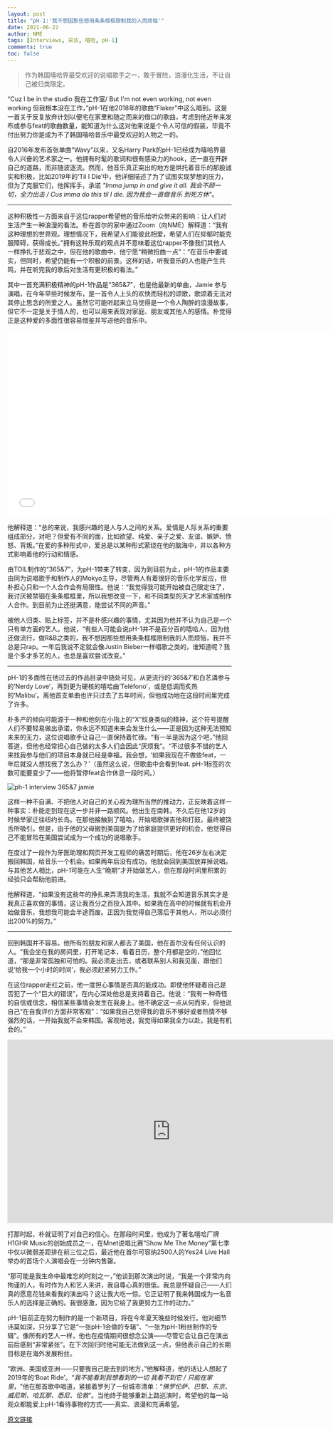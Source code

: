 ```yaml
---
layout: post
title: "pH-1:'我不想因那些想用条条框框限制我的人而烦恼'"
date: 2021-06-22
author: NME
tags: [Interviews, 采访, 嘻哈, pH-1]
comments: true
toc: false
---
```


> 作为韩国嘻哈界最受欢迎的说唱歌手之一，敢于冒险，浪漫化生活，不让自己被归类限定。

“Cuz I be in the studio 我在工作室/ But I'm not even working, not even working 但我根本没在工作，”pH-1在他2018年的歌曲“Flaker”中这么唱到。这是一首关于反复放弃计划以便宅在家里和随之而来的借口的歌曲，考虑到他近年来发布或参与feat的歌曲数量，能知道为什么这对他来说是个令人可信的假装，毕竟不付出努力你是成为不了韩国嘻哈音乐中最受欢迎的人物之一的。

自2016年发布首张单曲“Wavy”以来，又名Harry Park的pH-1已经成为嘻哈界最令人兴奋的艺术家之一。他拥有时髦的歌词和很有感染力的hook，还一直在开辟自己的道路，而非随波逐流。然而，他音乐真正突出的地方是烘托着音乐的那股诚实和积极，比如2019年的‘Til I Die’中，他详细描述了为了试图实现梦想的压力，但为了克服它们，他挥挥手，承诺 *"Imma jump in and give it all. 我会不顾一切，全力出击 / Cus imma do this til I die. 因为我会一直做音乐 到死方休"*。

------

这种积极性一方面来自于这位rapper希望他的音乐给听众带来的影响：让人们对生活产生一种浪漫的看法。朴在首尔的家中通过Zoom（向NME）解释道：“我有这种理想的世界观。理想情况下，我希望人们能彼此相爱，希望人们在抑郁时能克服障碍，获得成长。”拥有这种乐观的观点并不意味着这位rapper不像我们其他人一样挣扎于悲观之中，但在他的歌曲中，他宁愿“稍微扭曲一点”：“在音乐中要诚实，但同时，希望仍能有一个积极的前景。这样的话，听我音乐的人也能产生共鸣，并在听完我的歌后对生活有更积极的看法。”

其中一首充满积极精神的pH-1作品是“365&7”，也是他最新的单曲，Jamie 参与演唱，在今年早些时候发布，是一首令人上头的欢快而轻松的颂歌，歌颂着无法对其停止思念的所爱之人。虽然它可能听起来立马觉得是一个令人陶醉的浪漫故事，但它不一定是关于情人的，也可以用来表现对家庭、朋友或其他人的感情。朴觉得正是这种爱的多面性很容易借鉴并写进他的音乐中。

<div class='video-container'><iframe width="742" height="417" src="//player.bilibili.com/player.html?aid=460294330&bvid=BV1s5411w7HL&cid=331238064&page=1" scrolling="no" border="0" frameborder="no" framespacing="0" allowfullscreen="true"> </iframe></div>

他解释道：“总的来说，我感兴趣的是人与人之间的关系。爱情是人际关系的重要组成部分，对吧？但爱有不同的面，比如欲望、纯爱、亲子之爱、友谊、嫉妒、愤怒、背叛。”在爱的多种形式中，爱总是以某种形式萦绕在他的脑海中，并以各种方式影响着他的行动和情感。

由TOIL制作的“365&7”，为pH-1带来了转变，因为到目前为止，pH-1的作品主要由同为说唱歌手和制作人的Mokyo主导，尽管两人有着很好的音乐化学反应，但朴担心只和一个人合作会有局限性。他说：“我觉得我可能开始被自己限定住了，我讨厌被禁锢在条条框框里，所以我想改变一下，和不同类型的天才艺术家或制作人合作。到目前为止还挺满意，能尝试不同的声音。”

被他人归类、贴上标签，并不是朴感兴趣的事情，尤其因为他并不认为自己是一个只有单方面的艺人。他说，“有些人可能会说pH-1并不是百分百的嘻哈人，因为他还做流行，做R&B之类的，我不想因那些想用条条框框限制我的人而烦恼，我并不总是只rap。一年后我说不定就会像Justin Bieber一样唱歌之类的，谁知道呢？我是个多才多艺的人，也总是喜欢尝试改变。”

----

pH-1的多面性在他过去的作品目录中随处可见，从更流行的‘365&7’和白艺潾参与的‘Nerdy Love’，再到更为硬核的嘻哈曲‘Teléfono’，或是低调而炙热的‘Malibu’。离他首支单曲也许只过去了五年时间，但他成功地在这段时间里完成了许多。

朴多产的倾向可能源于一种和他刻在小指上的“X”纹身类似的精神，这个符号提醒人们不要轻易做出承诺，你永远不知道未来会发生什么——正是因为这种无法预知未来的无力，这位说唱歌手让自己一直保持着忙碌。“有一半是因为这个吧，”他回答道，但他也经常担心自己做的太多人们会因此“厌烦我”。“不过很多不错的艺人来找我参与他们的项目本身就已经是幸福，我会想，‘如果我现在不做些feat，一年后就没人想找我了怎么办？’（虽然这么说，但歌曲中会看到feat. pH-1标签的次数可能要变少了——他将暂停feat合作休息一段时间。）

![ph-1 interview 365&7 jamie](https://tva1.sinaimg.cn/large/008i3skNgy1grr49d4jilj31b90u0drp.jpg)

这样一种不自满、不把他人对自己的关心视为理所当然的推动力，正反映着这样一种事实：朴能走到现在这一步并非一路顺风。他出生在南韩，不久后在他12岁的时候举家迁往纽约长岛。在那他接触到了嘻哈，开始唱歌弹吉他和打鼓，最终被饶舌所吸引。但是，由于他的父母搬到美国是为了给家庭提供更好的机会，他觉得自己不能冒险在美国尝试成为一个成功的说唱歌手。

在度过了一段作为牙医助理和网页开发工程师的痛苦时期后，他在26岁左右决定搬回韩国，给音乐一个机会。如果两年后没有成功，他就会回到美国放弃掉说唱。与其他艺人相比，pH-1可能在人生“晚期”才开始做艺人，但在那段时间里积累的经验只会帮助他前进。

他解释道，“如果没有这些年的挣扎来弄清我的生活，我就不会知道音乐其实才是我真正喜欢做的事情，这让我百分之百投入其中。如果我在高中的时候就有机会开始做音乐，我想我可能会半途而废。正因为我觉得自己落后于其他人，所以必须付出200%的努力。”

----

回到韩国并不容易。他所有的朋友和家人都去了美国，他在首尔没有任何认识的人。“我会坐在我的房间里，打开笔记本，看着日历，整个月都是空的，”他回忆道，“那是非常孤独和可怕的。我必须走出去，或者联系别人和我见面，跟他们说‘给我一个小时的时间’，我必须赶紧努力工作。”

在这位rapper走红之前，他一度担心事情是否真的能成功。即使他怀疑着自己是否犯了一个“巨大的错误”，在内心深处他总是支持着自己。他说：“我有一种奇怪的自信或信念，相信某些事情会发生在我身上。他不确定这一点从何而来，但他说自己“在自我评价方面非常客观”：“如果我自己觉得我的音乐不够好或者热情不够强烈的话，一开始我就不会来韩国。客观地说，我觉得如果我全力以赴，我是有机会的。”

<div class='video-container'><iframe width="732" height="412" src="https://www.youtube.com/embed/FFkLoUwQ9a4" title="YouTube video player" frameborder="0" allow="accelerometer; autoplay; clipboard-write; encrypted-media; gyroscope; picture-in-picture" allowfullscreen></iframe></div>

打那时起，朴就证明了对自己的信心。在那段时间里，他成为了著名嘻哈厂牌H1GHR Music的创始成员之一，在Mnet说唱比赛“Show Me The Money”第七季中仅以微弱差距排在前三位之后，最近他在首尔可容纳2500人的Yes24 Live Hall举办的首场个人演唱会在一分钟内售罄。

“那可能是我生命中最难忘的时刻之一，”他谈到那次演出时说，“我是一个非常内向拘谨的人，有时作为人和艺人来讲，我自尊心真的很低。我总是怀疑自己——人们真的愿意花钱来看我的演出吗？这让我大吃一惊。它正证明了我来韩国成为一名音乐人的选择是正确的。我很感激，因为它给了我更努力工作的动力。”

pH-1目前正在努力制作的是一个新项目，将在今年夏天晚些时候发行。他对细节讳莫如深，只分享了它是“一张pH-1会做的专辑”、“一张为pH-1粉丝制作的专辑”。像所有的艺人一样，他也在疫情期间很想念公演——尽管它会让自己在演出前后感到“非常紧张”。在下次回归时他可能无法做到这一点，但他表示自己的长期目标是在海外发展粉丝。 

“欧洲、美国或亚洲——只要我自己能去到的地方，”他解释道，他的话让人想起了2019年的‘Boat Ride’。“*我不能看到我想看到的一切 我看不到它 / 只能在家里*，"他在那首歌中唱道，紧接着罗列了一份城市清单：“*佛罗伦萨、巴黎、东京、威尼斯、哈瓦那、悉尼、伦敦*”。当他终于能够重新上路巡演时，希望他的每一站观众都能爱上pH-1看待事物的方式——真实、浪漫和充满希望。

[原文链接](https://www.nme.com/en_asia/features/music-interviews/ph-1-interview-h1ghr-music-k-hip-hop-jay-park-jamie-2974148?utm_source=hootsuite&utm_medium=&utm_term=&utm_content=&utm_campaign=)

